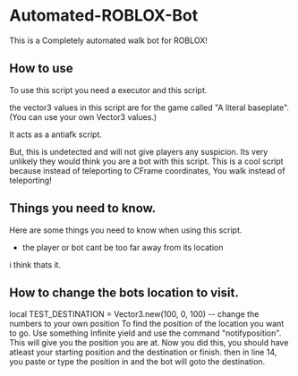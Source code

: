 # Automated-ROBLOX-Bot
This is a Completely automated walk bot for ROBLOX!

## How to use

To use this script you need a executor and this script.

the vector3 values in this script are for the game called "A literal baseplate". (You can use your own Vector3 values.)

It acts as a antiafk script.

But, this is undetected and will not give players any suspicion.
Its very unlikely they would think you are a bot with this script.
This is a cool script because instead of teleporting to CFrame coordinates,
You walk instead of teleporting!

## Things you need to know.
Here are some things you need to know when using this script.
 * the player or bot cant be too far away from its location

i think thats it.

## How to change the bots location to visit.
local TEST_DESTINATION = Vector3.new(100, 0, 100) -- change the numbers to your own position
To find the position of the location you want to go.
Use something Infinite yield and use the command "notifyposition".
This will give you the position you are at. Now you did this,
you should have atleast your starting position and the destination or finish.
then in line 14, you paste or type the position in and the bot will goto the destination.

